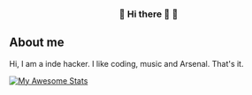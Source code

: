 <p align="center">
 <h3 align="center">🌠 Hi there 👋 🌃</h3>
</p>

## About me
Hi, I am a inde hacker. I like coding, music and Arsenal. That's it.


[![My Awesome Stats](https://github-readme-stats.vercel.app/api?username=muzych&count_private=true&show_icons=true&theme=material-palenight)](https://github.com/anuraghazra/github-readme-stats)
